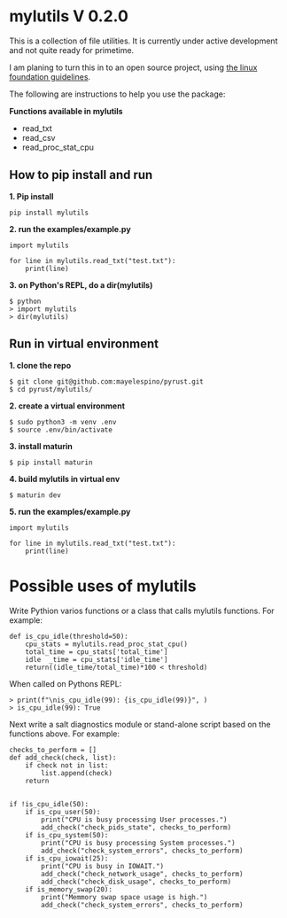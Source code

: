 # mylutils V 0.2.0

This is a collection of file utilities. It is currently under active development and not quite ready for primetime.

I am planing to turn this in to an open source project, using [the linux foundation guidelines](https://www.linuxfoundation.org/resources/open-source-guides/starting-an-open-source-project).

The following are instructions to help you use the package:

__Functions available in mylutils__

- read_txt
- read_csv
- read_proc_stat_cpu


## How to pip install and run

__1. Pip install__

```
pip install mylutils
```

__2. run the examples/example.py__

```
import mylutils

for line in mylutils.read_txt("test.txt"):
    print(line)

```

__3. on Python's REPL, do a dir(mylutils)__

```
$ python
> import mylutils
> dir(mylutils)
```

## Run in virtual environment

__1. clone the repo__

```
$ git clone git@github.com:mayelespino/pyrust.git
$ cd pyrust/mylutils/
```

__2. create a virtual environment__ 

```
$ sudo python3 -m venv .env
$ source .env/bin/activate
```

__3. install maturin__

```
$ pip install maturin
```

__4. build mylutils in virtual env__

```
$ maturin dev
```

__5. run the examples/example.py__

```
import mylutils

for line in mylutils.read_txt("test.txt"):
    print(line)

```

# Possible uses of mylutils

Write Pythion varios functions or a class that calls mylutils functions. For example:

```
def is_cpu_idle(threshold=50):
    cpu_stats = mylutils.read_proc_stat_cpu()
    total_time = cpu_stats['total_time']
    idle  _time = cpu_stats['idle_time']
    return((idle_time/total_time)*100 < threshold)
```

When called on Pythons REPL:

```
> print(f"\nis_cpu_idle(99): {is_cpu_idle(99)}", )
> is_cpu_idle(99): True
```

Next write a salt diagnostics module or stand-alone script based on the functions above. For example:

```
checks_to_perform = []
def add_check(check, list):
    if check not in list:
        list.append(check)
    return


if !is_cpu_idle(50):
    if is_cpu_user(50):
        print("CPU is busy processing User processes.")
        add_check("check_pids_state", checks_to_perform)
    if is_cpu_system(50):
        print("CPU is busy processing System processes.")
        add_check("check_system_errors", checks_to_perform)
    if is_cpu_iowait(25):
        print("CPU is busy in IOWAIT.")
        add_check("check_network_usage", checks_to_perform)
        add_check("check_disk_usage", checks_to_perform)
    if is_memory_swap(20):
        print("Memmory swap space usage is high.")
        add_check("check_system_errors", checks_to_perform)

```

